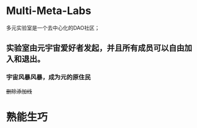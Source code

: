 # Multi-Meta-Labs
多元实验室是一个去中心化的DAO社区；
## 实验室由元宇宙爱好者发起，并且所有成员可以自由加入和退出。

### 宇宙风暴风暴，成为元的原住民  
~~删除添加线~~
# 熟能生巧

